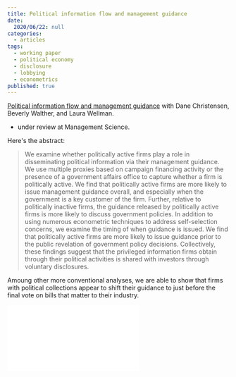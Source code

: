 ```yaml
---
title: Political information flow and management guidance
date:
  2020/06/22: null
categories:
  - articles
tags:
  - working paper
  - political economy
  - disclosure
  - lobbying
  - econometrics
published: true
---
```


[Political information flow and management guidance](https://papers.ssrn.com/sol3/papers.cfm?abstract_id=3403763)
with Dane Christensen, Beverly Walther, and Laura Wellman.
- under review at Management Science.

Here's the abstract:

> We examine whether politically active firms play a role in disseminating political information via their management guidance. We use multiple proxies based on campaign financing activity or the presence of a government affairs office to capture whether a firm is politically active. We find that politically active firms are more likely to issue management guidance overall, and especially when the government is a key customer of the firm. Further, relative to politically inactive firms, the guidance released by politically active firms is more likely to discuss government policies. In addition to using numerous econometric techniques to address self-selection concerns, we examine the timing of when guidance is issued. We find that politically active firms are more likely to issue guidance prior to the public revelation of government policy decisions. Collectively, these findings suggest that the privileged information firms obtain through their political activities is shared with investors through voluntary disclosures.

Amoung other more conventional analyses, we are able to show that firms with political collections appear to shift their guidance to just before the final vote on bills that matter to their industry.


![Figure 1]({{site.baseurl}}/https://github.com/ArthurHowardMorris/cmww/blob/master/Tabs/F1_MAIN.pdf)
